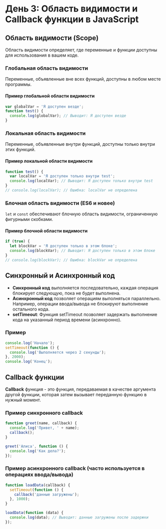 # День 3: Область видимости и Callback функции в JavaScript

## Область видимости (Scope)

Область видимости определяет, где переменные и функции доступны для использования в вашем коде.

### Глобальная область видимости

Переменные, объявленные вне всех функций, доступны в любом месте программы.

#### Пример глобальной области видимости

```javascript
var globalVar = 'Я доступен везде';
function test() {
  console.log(globalVar); // Выводит: Я доступен везде
}
```

### Локальная область видимости

Переменные, объявленные внутри функций, доступны только внутри этих функций.

#### Пример локальной области видимости

```javascript
function test() {
  var localVar = 'Я доступен только внутри test';
  console.log(localVar); // Выводит: Я доступен только внутри test
}
// console.log(localVar); // Ошибка: localVar не определена
```

### Блочная область видимости (ES6 и новее)

`let` и `const` обеспечивают блочную область видимости, ограниченную фигурными скобками.

#### Пример блочной области видимости

```javascript
if (true) {
  let blockVar = 'Я доступен только в этом блоке';
  console.log(blockVar); // Выводит: Я доступен только в этом блоке
}
// console.log(blockVar); // Ошибка: blockVar не определена
```

## Синхронный и Асинхронный код

- **Синхронный код** выполняется последовательно, каждая операция блокирует следующую, пока не будет выполнена.
- **Асинхронный код** позволяет операциям выполняться параллельно. Например, операции ввода/вывода не блокируют выполнение остального кода.
- **setTimeout**: Функция setTimeout позволяет задержать выполнение кода на указанный период времени (асинхронно).

### Пример

```javascript
console.log('Начало');
setTimeout(function () {
  console.log('Выполняется через 2 секунды');
}, 2000);
console.log('Конец');
```

## Callback функции

**Callback** функция - это функция, передаваемая в качестве аргумента другой функции, которая затем вызывает переданную функцию в нужный момент.

### Пример синхронного callback

```javascript
function greet(name, callback) {
  console.log('Привет, ' + name);
  callback();
}

greet('Алиса', function () {
  console.log('Как дела?');
});
```

### Пример асинхронного callback (часто используется в операциях ввода/вывода)

```javascript
function loadData(callback) {
  setTimeout(function () {
    callback('данные загружены');
  }, 1000);
}

loadData(function (data) {
  console.log(data); // Выводит: данные загружены после задержки
});
```
